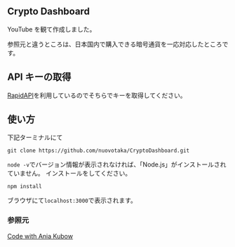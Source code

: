 ## Crypto Dashboard

YouTube を観て作成しました。

参照元と違うところは、日本国内で購入できる暗号通貨を一応対応したところです。

## API キーの取得

[RapidAPI](https://rapidapi.com/)を利用しているのでそちらでキーを取得してください。

## 使い方

下記ターミナルにて

```
git clone https://github.com/nuovotaka/CryptoDashboard.git

```

`node -v`でバージョン情報が表示されなければ、「Node.js」がインストールされていません。
インストールをしてください。

```
npm install
```

ブラウザにて`localhost:3000`で表示されます。

### 参照元

[Code with Ania Kubow](https://www.youtube.com/watch?v=_itMdiSc0KI)
